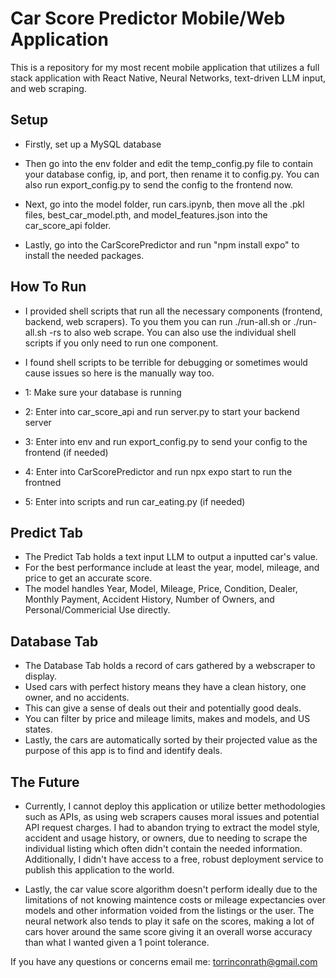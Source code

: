 ﻿# Car Score Predictor Mobile/Web Application

This is a repository for my most recent mobile application that utilizes a full stack application with React Native, Neural Networks, text-driven LLM input, and web scraping.

## Setup

- Firstly, set up a MySQL database

- Then go into the env folder and edit the temp_config.py file to contain your database config, ip, and port, then rename it to config.py. You can also run export_config.py to send the config to the frontend now.

- Next, go into the model folder, run cars.ipynb, then move all the .pkl files, best_car_model.pth, and model_features.json into the car_score_api folder.

- Lastly, go into the CarScorePredictor and run "npm install expo" to install the needed packages.

## How To Run

- I provided shell scripts that run all the necessary components (frontend, backend, web scrapers). To you them you can run ./run-all.sh or ./run-all.sh -rs to also web scrape. You can also use the individual shell scripts if you only need to run one component.

- I found shell scripts to be terrible for debugging or sometimes would cause issues so here is the manually way too. 

- 1: Make sure your database is running
- 2: Enter into car_score_api and run server.py to start your backend server
- 3: Enter into env and run export_config.py to send your config to the frontend (if needed)
- 4: Enter into CarScorePredictor and run npx expo start to run the frontned
- 5: Enter into scripts and run car_eating.py (if needed)

## Predict Tab

 - The Predict Tab holds a text input LLM to output a inputted car's value.
 - For the best performance include at least the year, model, mileage, and price to get an accurate score. 
 - The model handles Year, Model, Mileage, Price, Condition, Dealer, Monthly Payment, Accident History, Number of Owners, and Personal/Commericial Use directly.        

## Database Tab
- The Database Tab holds a record of cars gathered by a webscraper to display.
- Used cars with perfect history means they have a clean history, one owner, and no accidents.
- This can give a sense of deals out their and potentially good deals.
- You can filter by price and mileage limits, makes and models, and US states.
- Lastly, the cars are automatically sorted by their projected value as the purpose of this app is to find and identify deals.

## The Future
- Currently, I cannot deploy this application or utilize better methodologies such as APIs, as using web scrapers causes moral issues and potential API request charges. I had to abandon trying to extract the model style, accident and usage history, or owners, due to needing to scrape the individual listing which often didn't contain the needed information. Additionally, I didn't have access to a free, robust deployment service to publish this application to the world.  

- Lastly, the car value score algorithm doesn't perform ideally due to the limitations of not knowing maintence costs or mileage expectancies over models and other information voided from the listings or the user. The neural network also tends to play it safe on the scores, making a lot of cars hover around the same score giving it an overall worse accuracy than what I wanted given a 1 point tolerance. 

If you have any questions or concerns email me: torrinconrath@gmail.com
